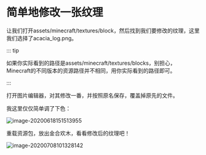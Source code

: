 # 简单地修改一张纹理

让我们打开assets/minecraft/textures/block，然后找到我们要修改的纹理，这里我们选择了acacia_log.png。

::: tip

如果你实际看到的路径是assets/minecraft/textures/blocks，别担心，Minecraft的不同版本的资源路径并不相同，用你实际看到的路径即可。

:::

打开图片编辑器，对其修改一番，并按照原名保存，覆盖掉原先的文件。

我这里仅仅简单调了下色：

![image-20200618151513955](https://i.loli.net/2020/11/18/RkXvZhLQfuGtKqO.png)

重载资源包，放出金合欢木，看看修改后的纹理吧！

![image-20200708101328142](https://i.loli.net/2020/07/28/Ny8IpD74nbHdc2O.png)
